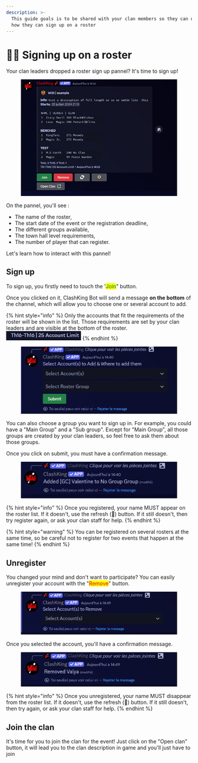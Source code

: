 ```yaml
---
description: >-
  This guide goals is to be shared with your clan members so they can understand
  how they can sign up on a roster
---
```


# 🙋‍♀️ Signing up on a roster

Your clan leaders dropped a roster sign up pannel? It's time to sign up!

<figure><img src="../../.gitbook/assets/image (33).png" alt=""><figcaption></figcaption></figure>

On the pannel, you'll see :&#x20;

* The name of the roster,&#x20;
* The start date of the event or the registration deadline,&#x20;
* The different groups available,&#x20;
* The town hall level requirements,
* The number of player that can register.

Let's learn how to interact with this pannel!

## Sign up

To sign up, you firstly need to touch the "<mark style="color:green;">Join</mark>" button.

Once you clicked on it, ClashKing Bot will send a message **on the bottom** of the channel, which will allow you to choose one or several account to add.&#x20;

{% hint style="info" %}
Only the accounts that fit the requirements of the roster will be shown in the list. Those requirements are set by your clan leaders and are visible at the bottom of the roster.<img src="../../.gitbook/assets/image (31).png" alt="" data-size="original">
{% endhint %}

<figure><img src="../../.gitbook/assets/image (26).png" alt=""><figcaption></figcaption></figure>

You can also choose a group you want to sign up in. For example, you could have a "Main Group" and a "Sub group". Except for "Main Group", all those groups are created by your clan leaders, so feel free to ask them about those groups.

Once you click on submit, you must have a confirmation message.

<figure><img src="../../.gitbook/assets/image (28).png" alt=""><figcaption></figcaption></figure>

{% hint style="info" %}
Once you registered, your name MUST appear on the roster list. If it doesn't, use the refresh (🔄) button. If it still doesn't, then try register again, or ask your clan staff for help.
{% endhint %}

{% hint style="warning" %}
You can be registered on several rosters at the same time, so be careful not to register for two events that happen at the same time!
{% endhint %}

## Unregister

You changed your mind and don't want to participate? You can easily unregister your account with the "<mark style="color:red;">Remove</mark>" button.

<figure><img src="../../.gitbook/assets/image (29).png" alt=""><figcaption></figcaption></figure>

Once you selected the account, you'll have a confirmation message.

<figure><img src="../../.gitbook/assets/image (30).png" alt=""><figcaption></figcaption></figure>

{% hint style="info" %}
Once you unregistered, your name MUST disappear from the roster list. If it doesn't, use the refresh (🔄) button. If it still doesn't, then try again, or ask your clan staff for help.
{% endhint %}

## Join the clan

It's time for you to join the clan for the event! Just click on the "Open clan" button, it will lead you to the clan description in game and you'll just have to join





